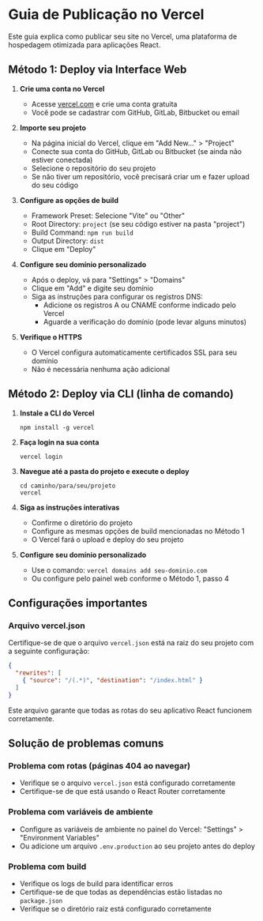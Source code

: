 # Guia de Publicação no Vercel

Este guia explica como publicar seu site no Vercel, uma plataforma de hospedagem otimizada para aplicações React.

## Método 1: Deploy via Interface Web

1. **Crie uma conta no Vercel**
   - Acesse [vercel.com](https://vercel.com/) e crie uma conta gratuita
   - Você pode se cadastrar com GitHub, GitLab, Bitbucket ou email

2. **Importe seu projeto**
   - Na página inicial do Vercel, clique em "Add New..." > "Project"
   - Conecte sua conta do GitHub, GitLab ou Bitbucket (se ainda não estiver conectada)
   - Selecione o repositório do seu projeto
   - Se não tiver um repositório, você precisará criar um e fazer upload do seu código

3. **Configure as opções de build**
   - Framework Preset: Selecione "Vite" ou "Other"
   - Root Directory: `project` (se seu código estiver na pasta "project")
   - Build Command: `npm run build`
   - Output Directory: `dist`
   - Clique em "Deploy"

4. **Configure seu domínio personalizado**
   - Após o deploy, vá para "Settings" > "Domains"
   - Clique em "Add" e digite seu domínio
   - Siga as instruções para configurar os registros DNS:
     - Adicione os registros A ou CNAME conforme indicado pelo Vercel
     - Aguarde a verificação do domínio (pode levar alguns minutos)

5. **Verifique o HTTPS**
   - O Vercel configura automaticamente certificados SSL para seu domínio
   - Não é necessária nenhuma ação adicional

## Método 2: Deploy via CLI (linha de comando)

1. **Instale a CLI do Vercel**
   ```
   npm install -g vercel
   ```

2. **Faça login na sua conta**
   ```
   vercel login
   ```

3. **Navegue até a pasta do projeto e execute o deploy**
   ```
   cd caminho/para/seu/projeto
   vercel
   ```

4. **Siga as instruções interativas**
   - Confirme o diretório do projeto
   - Configure as mesmas opções de build mencionadas no Método 1
   - O Vercel fará o upload e deploy do seu projeto

5. **Configure seu domínio personalizado**
   - Use o comando: `vercel domains add seu-dominio.com`
   - Ou configure pelo painel web conforme o Método 1, passo 4

## Configurações importantes

### Arquivo vercel.json
Certifique-se de que o arquivo `vercel.json` está na raiz do seu projeto com a seguinte configuração:

```json
{
  "rewrites": [
    { "source": "/(.*)", "destination": "/index.html" }
  ]
}
```

Este arquivo garante que todas as rotas do seu aplicativo React funcionem corretamente.

## Solução de problemas comuns

### Problema com rotas (páginas 404 ao navegar)
- Verifique se o arquivo `vercel.json` está configurado corretamente
- Certifique-se de que está usando o React Router corretamente

### Problema com variáveis de ambiente
- Configure as variáveis de ambiente no painel do Vercel: "Settings" > "Environment Variables"
- Ou adicione um arquivo `.env.production` ao seu projeto antes do deploy

### Problema com build
- Verifique os logs de build para identificar erros
- Certifique-se de que todas as dependências estão listadas no `package.json`
- Verifique se o diretório raiz está configurado corretamente 